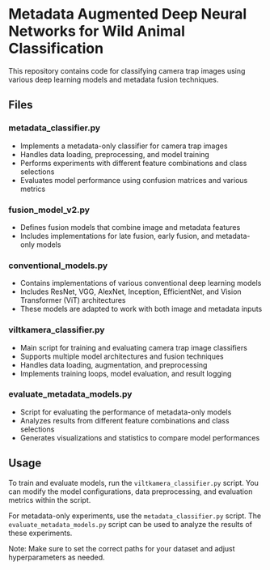 # Metadata Augmented Deep Neural Networks for Wild Animal Classification

This repository contains code for classifying camera trap images using various deep learning models and metadata fusion techniques.

## Files

### metadata_classifier.py
- Implements a metadata-only classifier for camera trap images
- Handles data loading, preprocessing, and model training
- Performs experiments with different feature combinations and class selections
- Evaluates model performance using confusion matrices and various metrics

### fusion_model_v2.py
- Defines fusion models that combine image and metadata features
- Includes implementations for late fusion, early fusion, and metadata-only models

### conventional_models.py
- Contains implementations of various conventional deep learning models
- Includes ResNet, VGG, AlexNet, Inception, EfficientNet, and Vision Transformer (ViT) architectures
- These models are adapted to work with both image and metadata inputs

### viltkamera_classifier.py
- Main script for training and evaluating camera trap image classifiers
- Supports multiple model architectures and fusion techniques
- Handles data loading, augmentation, and preprocessing
- Implements training loops, model evaluation, and result logging

### evaluate_metadata_models.py
- Script for evaluating the performance of metadata-only models
- Analyzes results from different feature combinations and class selections
- Generates visualizations and statistics to compare model performances

## Usage

To train and evaluate models, run the `viltkamera_classifier.py` script. You can modify the model configurations, data preprocessing, and evaluation metrics within the script.

For metadata-only experiments, use the `metadata_classifier.py` script. The `evaluate_metadata_models.py` script can be used to analyze the results of these experiments.

Note: Make sure to set the correct paths for your dataset and adjust hyperparameters as needed.